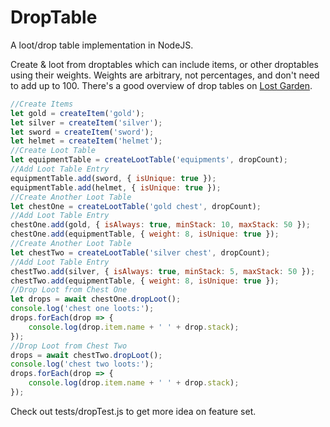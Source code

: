 # DropTable

A loot/drop table implementation in NodeJS.

Create & loot from droptables which can include items, or other droptables using their weights. Weights are arbitrary, not percentages, and don't need to add up to 100.
There's a good overview of drop tables on
[Lost Garden](http://www.lostgarden.com/2014/12/loot-drop-tables.html).

```javascript
//Create Items
let gold = createItem('gold');
let silver = createItem('silver');
let sword = createItem('sword');
let helmet = createItem('helmet');
//Create Loot Table
let equipmentTable = createLootTable('equipments', dropCount);
//Add Loot Table Entry
equipmentTable.add(sword, { isUnique: true });
equipmentTable.add(helmet, { isUnique: true });
//Create Another Loot Table
let chestOne = createLootTable('gold chest', dropCount);
//Add Loot Table Entry
chestOne.add(gold, { isAlways: true, minStack: 10, maxStack: 50 });
chestOne.add(equipmentTable, { weight: 8, isUnique: true });
//Create Another Loot Table
let chestTwo = createLootTable('silver chest', dropCount);
//Add Loot Table Entry
chestTwo.add(silver, { isAlways: true, minStack: 5, maxStack: 50 });
chestTwo.add(equipmentTable, { weight: 8, isUnique: true });
//Drop Loot from Chest One
let drops = await chestOne.dropLoot();
console.log('chest one loots:');
drops.forEach(drop => {
	console.log(drop.item.name + ' ' + drop.stack);
});
//Drop Loot from Chest Two
drops = await chestTwo.dropLoot();
console.log('chest two loots:');
drops.forEach(drop => {
	console.log(drop.item.name + ' ' + drop.stack);
});
```

Check out tests/dropTest.js to get more idea on feature set.
